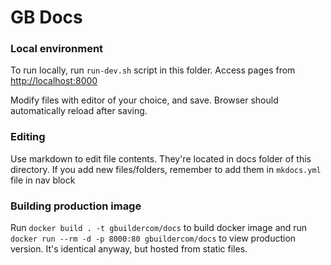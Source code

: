 # GB Docs

### Local environment
To run locally, run `run-dev.sh` script in this folder. Access pages from [http://localhost:8000](http://localhost:8000)

Modify files with editor of your choice, and save. Browser should automatically reload after saving.

### Editing
Use markdown to edit file contents. They're located in docs folder of this directory. If you add new files/folders, remember to add them in `mkdocs.yml` file in nav block

### Building production image
Run `docker build . -t gbuildercom/docs` to build docker image and run `docker run --rm -d -p 8000:80 gbuildercom/docs` to view production version. It's identical anyway, but hosted from static files.